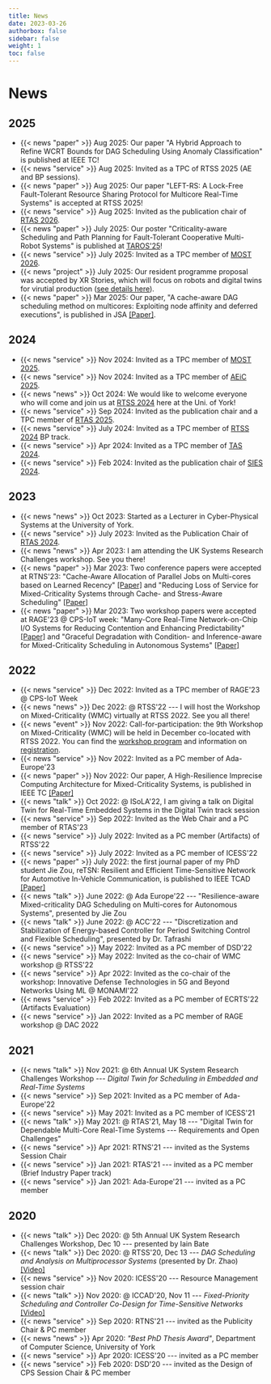 ```yaml
---
title: News
date: 2023-03-26
authorbox: false
sidebar: false
weight: 1
toc: false
---
```


# News
## 2025
- {{< news "paper" >}} Aug 2025: Our paper "A Hybrid Approach to Refine WCRT Bounds for DAG Scheduling Using Anomaly Classification" is published at IEEE TC!
- {{< news "service" >}} Aug 2025: Invited as a TPC of RTSS 2025 (AE and BP sessions).
- {{< news "paper" >}} Aug 2025: Our paper "LEFT-RS: A Lock-Free Fault-Tolerant Resource Sharing Protocol for Multicore Real-Time Systems" is accepted at RTSS 2025!
- {{< news "service" >}} Aug 2025: Invited as the publication chair of [RTAS 2026](https://2026.rtas.org/).
- {{< news "paper" >}} July 2025: Our poster "Criticality-aware Scheduling and Path Planning for Fault-Tolerant Cooperative Multi-Robot Systems" is published at [TAROS'25](https://taros-conference.org/)!
- {{< news "service" >}} July 2025: Invited as a TPC member of [MOST 2026](https://ieeemobility.org/MOST2026/).
- {{< news "project" >}} July 2025: Our resident programme proposal was accepted by XR Stories, which will focus on robots and digital twins for virutial production ([see details here](https://xrstories.co.uk/xr-stories-welcomes-university-of-york-researchers-in-residence/)).
- {{< news "paper" >}} Mar 2025: Our paper, "A cache-aware DAG scheduling method on multicores: Exploiting node affinity and deferred executions", is published in JSA [[Paper]](https://www.sciencedirect.com/science/article/pii/S138376212500044X).

## 2024
- {{< news "service" >}} Nov 2024: Invited as a TPC member of [MOST 2025](https://ieeemobility.org/MOST2025/).
- {{< news "service" >}} Nov 2024: Invited as a TPC member of [AEiC 2025](https://www.ada-europe.org/conference2025/).
- {{< news "news" >}} Oct 2024: We would like to welcome everyone who will come and join us at [RTSS 2024](https://2024.rtss.org/) here at the Uni. of York!
- {{< news "service" >}} Sep 2024: Invited as the publication chair and a TPC member of [RTAS 2025](https://2025.rtas.org/).
- {{< news "service" >}} July 2024: Invited as a TPC member of [RTSS 2024](https://2024.rtss.org/) BP track.
- {{< news "service" >}} Apr 2024: Invited as a TPC member of [TAS 2024](https://symposium.tas.ac.uk/2024/).
- {{< news "service" >}} Feb 2024: Invited as the publication chair of [SIES 2024](https://ieee-sies.org/).

## 2023
- {{< news "news" >}} Oct 2023: Started as a Lecturer in Cyber-Physical Systems at the University of York.
- {{< news "service" >}} July 2023: Invited as the Publication Chair of [RTAS 2024](https://2024.rtas.org/).
- {{< news "news" >}} Apr 2023: I am attending the UK Systems Research Challenges workshop. See you there!
- {{< news "paper" >}} Mar 2023: Two conference papers were accepted at RTNS'23: "Cache-Aware Allocation of Parallel Jobs on Multi-cores based on Learned Recency" [[Paper]](https://dl.acm.org/doi/pdf/10.1145/3575757.3593642) and "Reducing Loss of Service for Mixed-Criticality Systems through Cache- and Stress-Aware Scheduling" [[Paper]](https://dl.acm.org/doi/pdf/10.1145/3575757.3593654)
- {{< news "paper" >}} Mar 2023: Two workshop papers were accepted at RAGE'23 @ CPS-IoT week: "Many-Core Real-Time Network-on-Chip I/O Systems for Reducing Contention and Enhancing Predictability" [[Paper]](https://dl.acm.org/doi/pdf/10.1145/3576914.3587514) and "Graceful Degradation with Condition- and Inference-aware for Mixed-Criticality Scheduling in Autonomous Systems" [[Paper]](https://dl.acm.org/doi/pdf/10.1145/3576914.3587511)

## 2022
- {{< news "service" >}} Dec 2022: Invited as a TPC member of RAGE'23 @ CPS-IoT Week
- {{< news "news" >}} Dec 2022: @ RTSS'22 --- I will host the Workshop on Mixed-Criticality (WMC) virtually at RTSS 2022. See you all there!
- {{< news "event" >}} Nov 2022: Call-for-participation: the 9th Workshop on Mixed-Criticality (WMC) will be held in December co-located with RTSS 2022. You can find the [workshop program](https://wmc2022.github.io/program/) and information on [registration](http://2022.rtss.org/registration/).
- {{< news "service" >}} Nov 2022: Invited as a PC member of Ada-Europe'23
- {{< news "paper" >}} Nov 2022: Our paper, A High-Resilience Imprecise Computing Architecture for Mixed-Criticality Systems, is published in IEEE TC [[Paper]](https://ieeexplore.ieee.org/abstract/document/9869703)
- {{< news "talk" >}} Oct 2022: @ ISoLA'22, I am giving a talk on Digital Twin for Real-Time Embedded Systems in the Digital Twin track session
- {{< news "service" >}} Sep 2022: Invited as the Web Chair and a PC member of RTAS'23
- {{< news "service" >}} July 2022: Invited as a PC member (Artifacts) of RTSS'22
- {{< news "service" >}} July 2022: Invited as a PC member of ICESS'22
- {{< news "paper" >}} July 2022: the first journal paper of my PhD student Jie Zou, reTSN: Resilient and Efficient Time-Sensitive Network for Automotive In-Vehicle Communication, is published to IEEE TCAD [[Paper]](https://ieeexplore.ieee.org/document/9826899)
- {{< news "talk" >}} June 2022: @ Ada Europe'22 --- "Resilience-aware Mixed-criticality DAG Scheduling on Multi-cores for Autonomous Systems", presented by Jie Zou
- {{< news "talk" >}} June 2022: @ ACC'22 --- "Discretization and Stabilization of Energy-based Controller for Period Switching Control and Flexible Scheduling", presented by Dr. Tafrashi
- {{< news "service" >}} May 2022: Invited as a PC member of DSD'22
- {{< news "service" >}} May 2022: Invited as the co-chair of WMC workshop @ RTSS'22
- {{< news "service" >}} Apr 2022: Invited as the co-chair of the workshop: Innovative Defense Technologies in 5G and Beyond Networks Using ML @ MONAMI'22
- {{< news "service" >}} Feb 2022: Invited as a PC member of ECRTS'22 (Artifacts Evaluation)
- {{< news "service" >}} Jan 2022: Invited as a PC member of RAGE workshop @ DAC 2022

## 2021
- {{< news "talk" >}} Nov 2021: @ 6th Annual UK System Research Challenges Workshop --- *Digital Twin for Scheduling in Embedded and Real-Time Systems*
- {{< news "service" >}} Sep 2021: Invited as a PC member of Ada-Europe'22
- {{< news "service" >}} May 2021: Invited as a PC member of ICESS'21
- {{< news "talk" >}} May 2021: @ RTAS'21, May 18 --- "Digital Twin for Dependable Multi-Core Real-Time Systems --- Requirements and Open Challenges"
- {{< news "service" >}} Apr 2021: RTNS'21 --- invited as the Systems Session Chair
- {{< news "service" >}} Jan 2021: RTAS'21 --- invited as a PC member (Brief Industry Paper track)
- {{< news "service" >}} Jan 2021: Ada-Europe'21 --- invited as a PC member

## 2020
- {{< news "talk" >}} Dec 2020: @ 5th Annual UK System Research Challenges Workshop, Dec 10 --- presented by Iain Bate
- {{< news "talk" >}} Dec 2020: @ RTSS'20, Dec 13 --- *DAG Scheduling and Analysis on Multiprocessor Systems* (presented by Dr. Zhao) [[Video]](https://www.youtube.com/watch?v=DriyJdDGtNc)
- {{< news "service" >}} Nov 2020: ICESS'20 --- Resource Management session chair
- {{< news "talk" >}} Nov 2020: @ ICCAD'20, Nov 11 --- *Fixed-Priority Scheduling and Controller Co-Design for Time-Sensitive Networks* [[Video]](https://www.youtube.com/watch?v=fPSlHvK1NGc)
- {{< news "service" >}} Sep 2020: RTNS'21 --- invited as the Publicity Chair & PC member
- {{< news "news" >}} Apr 2020: *"Best PhD Thesis Award"*, Department of Computer Science, University of York
- {{< news "service" >}} Apr 2020: ICESS'20 --- invited as a PC member
- {{< news "service" >}} Feb 2020: DSD'20 --- invited as the Design of CPS Session Chair & PC member
